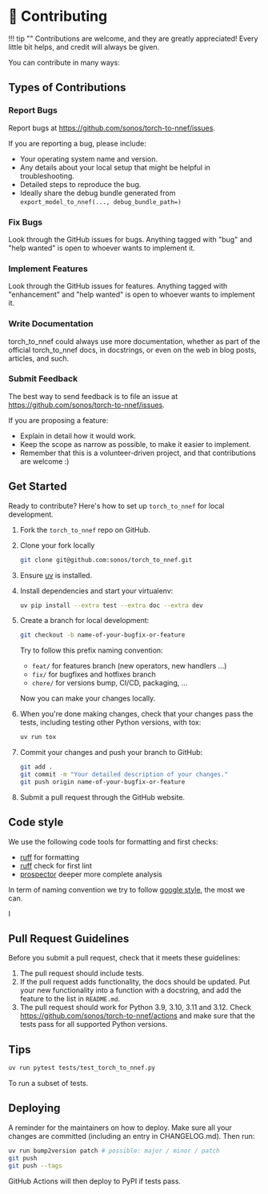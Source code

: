 # 🤗 Contributing

!!! tip ""
    Contributions are welcome, and they are greatly appreciated! Every little bit
    helps, and credit will always be given.

You can contribute in many ways:

## Types of Contributions

### Report Bugs

Report bugs at <https://github.com/sonos/torch-to-nnef/issues>.

If you are reporting a bug, please include:

* Your operating system name and version.
* Any details about your local setup that might be helpful in troubleshooting.
* Detailed steps to reproduce the bug.
* Ideally share the debug bundle generated from `export_model_to_nnef(..., debug_bundle_path=)`

### Fix Bugs

Look through the GitHub issues for bugs. Anything tagged with "bug" and "help
wanted" is open to whoever wants to implement it.

### Implement Features

Look through the GitHub issues for features. Anything tagged with "enhancement"
and "help wanted" is open to whoever wants to implement it.

### Write Documentation

torch_to_nnef could always use more documentation, whether as part of the
official torch_to_nnef docs, in docstrings, or even on the web in blog posts,
articles, and such.

### Submit Feedback

The best way to send feedback is to file an issue at <https://github.com/sonos/torch-to-nnef/issues>.

If you are proposing a feature:

* Explain in detail how it would work.
* Keep the scope as narrow as possible, to make it easier to implement.
* Remember that this is a volunteer-driven project, and that contributions
  are welcome :)

## Get Started

Ready to contribute? Here's how to set up `torch_to_nnef` for local development.

1. Fork the `torch_to_nnef` repo on GitHub.
2. Clone your fork locally

    ```bash
    git clone git@github.com:sonos/torch_to_nnef.git
    ```

3. Ensure [uv](https://github.com/astral-sh/uv) is installed.
4. Install dependencies and start your virtualenv:

    ```bash
    uv pip install --extra test --extra doc --extra dev
    ```

5. Create a branch for local development:

    ```bash
    git checkout -b name-of-your-bugfix-or-feature
    ```

    Try to follow this prefix naming convention:
    * `feat/`  for features branch (new operators, new handlers ...)
    * `fix/`  for bugfixes and hotfixes branch
    * `chore/`  for versions bump, CI/CD, packaging, ...

    Now you can make your changes locally.

6. When you're done making changes, check that your changes pass the
   tests, including testing other Python versions, with tox:

    ```bash
    uv run tox
    ```

7. Commit your changes and push your branch to GitHub:

    ```bash
    git add .
    git commit -m "Your detailed description of your changes."
    git push origin name-of-your-bugfix-or-feature
    ```

8. Submit a pull request through the GitHub website.

## Code style

We use the following code tools for formatting and first checks:

* [ruff](https://docs.astral.sh/ruff/) for formatting
* [ruff](https://docs.astral.sh/ruff/) check for first lint
* [prospector](https://pypi.org/project/prospector/) deeper more complete analysis

In term of naming convention we try to follow [google style](https://google.github.io/styleguide/pyguide.html), the most we can.

I

## Pull Request Guidelines

Before you submit a pull request, check that it meets these guidelines:

1. The pull request should include tests.
2. If the pull request adds functionality, the docs should be updated. Put
   your new functionality into a function with a docstring, and add the
   feature to the list in `README.md`.
3. The pull request should work for Python 3.9, 3.10, 3.11 and 3.12. Check
   <https://github.com/sonos/torch-to-nnef/actions>
   and make sure that the tests pass for all supported Python versions.

## Tips

```bash
uv run pytest tests/test_torch_to_nnef.py
```

To run a subset of tests.

## Deploying

A reminder for the maintainers on how to deploy.
Make sure all your changes are committed (including an entry in CHANGELOG.md).
Then run:

```bash
uv run bump2version patch # possible: major / minor / patch
git push
git push --tags
```

GitHub Actions will then deploy to PyPI if tests pass.
